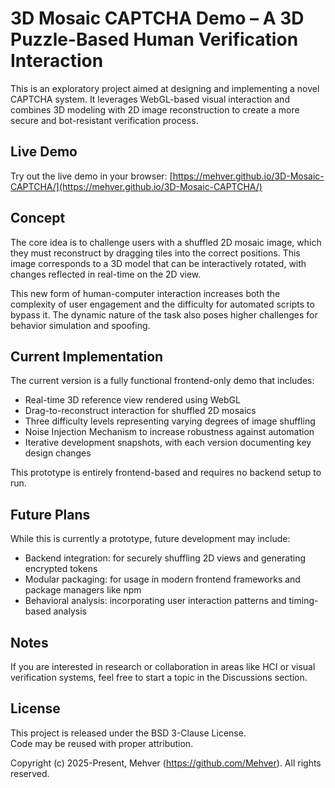 # 3D Mosaic CAPTCHA Demo – A 3D Puzzle-Based Human Verification Interaction

This is an exploratory project aimed at designing and implementing a novel CAPTCHA system. It leverages WebGL-based visual interaction and combines 3D modeling with 2D image reconstruction to create a more secure and bot-resistant verification process.

## Live Demo

Try out the live demo in your browser: 
[https://mehver.github.io/3D-Mosaic-CAPTCHA/](https://mehver.github.io/3D-Mosaic-CAPTCHA/)

## Concept

The core idea is to challenge users with a shuffled 2D mosaic image, which they must reconstruct by dragging tiles into the correct positions. This image corresponds to a 3D model that can be interactively rotated, with changes reflected in real-time on the 2D view.

This new form of human-computer interaction increases both the complexity of user engagement and the difficulty for automated scripts to bypass it. The dynamic nature of the task also poses higher challenges for behavior simulation and spoofing.

## Current Implementation

The current version is a fully functional frontend-only demo that includes:

- Real-time 3D reference view rendered using WebGL
- Drag-to-reconstruct interaction for shuffled 2D mosaics
- Three difficulty levels representing varying degrees of image shuffling
- Noise Injection Mechanism to increase robustness against automation
- Iterative development snapshots, with each version documenting key design changes

This prototype is entirely frontend-based and requires no backend setup to run.

## Future Plans

While this is currently a prototype, future development may include:

- Backend integration: for securely shuffling 2D views and generating encrypted tokens
- Modular packaging: for usage in modern frontend frameworks and package managers like npm
- Behavioral analysis: incorporating user interaction patterns and timing-based analysis

## Notes

If you are interested in research or collaboration in areas like HCI or visual verification systems, feel free to start a topic in the Discussions section.

## License

This project is released under the BSD 3-Clause License.  
Code may be reused with proper attribution.

Copyright (c) 2025-Present, Mehver (https://github.com/Mehver). All rights reserved.
